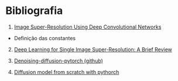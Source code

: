 # Bibliografia 


1. [Image Super-Resolution Using Deep Convolutional Networks](https://ieeexplore.ieee.org/document/7115171)
- Definição das constantes

2. [Deep Learning for Single Image Super-Resolution: A Brief Review](https://arxiv.org/abs/1909.11502)

3. [Denoising-diffusion-pytorch (github)](https://github.com/lucidrains/denoising-diffusion-pytorch)

4. [Diffusion model from scratch with pythorch](https://towardsdatascience.com/diffusion-model-from-scratch-in-pytorch-ddpm-9d9760528946)